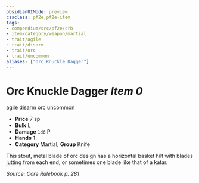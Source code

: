 ```yaml
---
obsidianUIMode: preview
cssclass: pf2e,pf2e-item
tags:
- compendium/src/pf2e/crb
- item/category/weapon/martial
- trait/agile
- trait/disarm
- trait/orc
- trait/uncommon
aliases: ["Orc Knuckle Dagger"]
---
```

# Orc Knuckle Dagger *Item 0*  
[agile](../../../Rules/traits/agile.md)  [disarm](../../../Rules/traits/disarm.md)  [orc](../../../Rules/traits/orc.md)  [uncommon](../../../Rules/traits/uncommon.md)  

- **Price** 7 sp
- **Bulk** L
- **Damage** `1d6` P
- **Hands** 1
- **Category** Martial; **Group** Knife 

This stout, metal blade of orc design has a horizontal basket hilt with blades jutting from each end, or sometimes one blade like that of a katar.

*Source: Core Rulebook p. 281*